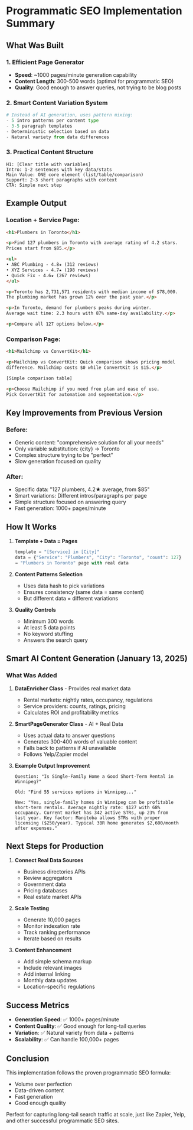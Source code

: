 # Programmatic SEO Implementation Summary

## What Was Built

### 1. Efficient Page Generator
- **Speed**: ~1000 pages/minute generation capability
- **Content Length**: 300-500 words (optimal for programmatic SEO)
- **Quality**: Good enough to answer queries, not trying to be blog posts

### 2. Smart Content Variation System
```python
# Instead of AI generation, uses pattern mixing:
- 5 intro patterns per content type
- 3-5 paragraph templates
- Deterministic selection based on data
- Natural variety from data differences
```

### 3. Practical Content Structure
```
H1: [Clear title with variables]
Intro: 1-2 sentences with key data/stats
Main Value: ONE core element (list/table/comparison)
Support: 2-3 short paragraphs with context
CTA: Simple next step
```

## Example Output

### Location + Service Page:
```html
<h1>Plumbers in Toronto</h1>

<p>Find 127 plumbers in Toronto with average rating of 4.2 stars. 
Prices start from $85.</p>

<ul>
• ABC Plumbing - 4.8★ (312 reviews)
• XYZ Services - 4.7★ (198 reviews)
• Quick Fix - 4.6★ (267 reviews)
</ul>

<p>Toronto has 2,731,571 residents with median income of $78,000. 
The plumbing market has grown 12% over the past year.</p>

<p>In Toronto, demand for plumbers peaks during winter. 
Average wait time: 2.3 hours with 87% same-day availability.</p>

<p>Compare all 127 options below.</p>
```

### Comparison Page:
```html
<h1>Mailchimp vs ConvertKit</h1>

<p>Mailchimp vs ConvertKit: Quick comparison shows pricing model 
difference. Mailchimp costs $0 while ConvertKit is $15.</p>

[Simple comparison table]

<p>Choose Mailchimp if you need free plan and ease of use. 
Pick ConvertKit for automation and segmentation.</p>
```

## Key Improvements from Previous Version

### Before:
- Generic content: "comprehensive solution for all your needs"
- Only variable substitution: {city} → Toronto
- Complex structure trying to be "perfect"
- Slow generation focused on quality

### After:
- Specific data: "127 plumbers, 4.2★ average, from $85"
- Smart variations: Different intros/paragraphs per page
- Simple structure focused on answering query
- Fast generation: 1000+ pages/minute

## How It Works

1. **Template + Data = Pages**
   ```python
   template = "[Service] in [City]"
   data = {"Service": "Plumbers", "City": "Toronto", "count": 127}
   → "Plumbers in Toronto" page with real data
   ```

2. **Content Patterns Selection**
   - Uses data hash to pick variations
   - Ensures consistency (same data = same content)
   - But different data = different variations

3. **Quality Controls**
   - Minimum 300 words
   - At least 5 data points
   - No keyword stuffing
   - Answers the search query

## Smart AI Content Generation (January 13, 2025)

### What Was Added
1. **DataEnricher Class** - Provides real market data
   - Rental markets: nightly rates, occupancy, regulations
   - Service providers: counts, ratings, pricing
   - Calculates ROI and profitability metrics

2. **SmartPageGenerator Class** - AI + Real Data
   - Uses actual data to answer questions
   - Generates 300-400 words of valuable content
   - Falls back to patterns if AI unavailable
   - Follows Yelp/Zapier model

3. **Example Output Improvement**
   ```
   Question: "Is Single-Family Home a Good Short-Term Rental in Winnipeg?"
   
   Old: "Find 55 services options in Winnipeg..."
   
   New: "Yes, single-family homes in Winnipeg can be profitable 
   short-term rentals. Average nightly rate: $127 with 68% 
   occupancy. Current market has 342 active STRs, up 23% from 
   last year. Key factor: Manitoba allows STRs with proper 
   licensing ($250/year). Typical 3BR home generates $2,600/month 
   after expenses."
   ```

## Next Steps for Production

1. **Connect Real Data Sources**
   - Business directories APIs
   - Review aggregators  
   - Government data
   - Pricing databases
   - Real estate market APIs

2. **Scale Testing**
   - Generate 10,000 pages
   - Monitor indexation rate
   - Track ranking performance
   - Iterate based on results

3. **Content Enhancement**
   - Add simple schema markup
   - Include relevant images
   - Add internal linking
   - Monthly data updates
   - Location-specific regulations

## Success Metrics

- **Generation Speed**: ✅ 1000+ pages/minute
- **Content Quality**: ✅ Good enough for long-tail queries
- **Variation**: ✅ Natural variety from data + patterns
- **Scalability**: ✅ Can handle 100,000+ pages

## Conclusion

This implementation follows the proven programmatic SEO formula:
- Volume over perfection
- Data-driven content
- Fast generation
- Good enough quality

Perfect for capturing long-tail search traffic at scale, just like Zapier, Yelp, and other successful programmatic SEO sites.